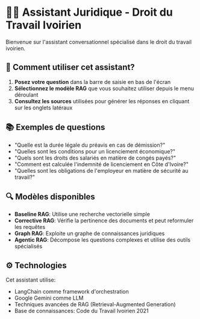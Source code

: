 # 👨‍⚖️ Assistant Juridique - Droit du Travail Ivoirien

Bienvenue sur l'assistant conversationnel spécialisé dans le droit du travail ivoirien.

## 🤔 Comment utiliser cet assistant?

1. **Posez votre question** dans la barre de saisie en bas de l'écran
2. **Sélectionnez le modèle RAG** que vous souhaitez utiliser depuis le menu déroulant
3. **Consultez les sources** utilisées pour générer les réponses en cliquant sur les onglets latéraux

## 📚 Exemples de questions

- "Quelle est la durée légale du préavis en cas de démission?"
- "Quelles sont les conditions pour un licenciement économique?"
- "Quels sont les droits des salariés en matière de congés payés?"
- "Comment est calculée l'indemnité de licenciement en Côte d'Ivoire?"
- "Quelles sont les obligations de l'employeur en matière de sécurité au travail?"

## 🔍 Modèles disponibles

- **Baseline RAG**: Utilise une recherche vectorielle simple
- **Corrective RAG**: Vérifie la pertinence des documents et peut reformuler les requêtes
- **Graph RAG**: Exploite un graphe de connaissances juridiques
- **Agentic RAG**: Décompose les questions complexes et utilise des outils spécialisés

## ⚙️ Technologies

Cet assistant utilise:

- LangChain comme framework d'orchestration
- Google Gemini comme LLM
- Techniques avancées de RAG (Retrieval-Augmented Generation)
- Base de connaissances: Code du Travail Ivoirien 2021
